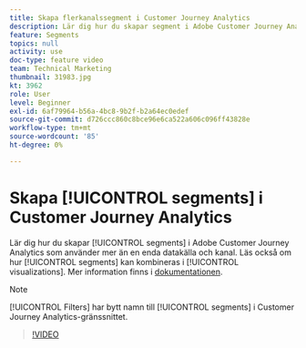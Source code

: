 ```yaml
---
title: Skapa flerkanalssegment i Customer Journey Analytics
description: Lär dig hur du skapar segment i Adobe Customer Journey Analytics som använder mer än en enda datakälla och kanal. Lär dig även hur segment kan kombineras i visualiseringar.
feature: Segments
topics: null
activity: use
doc-type: feature video
team: Technical Marketing
thumbnail: 31983.jpg
kt: 3962
role: User
level: Beginner
exl-id: 6af79964-b56a-4bc8-9b2f-b2a64ec0edef
source-git-commit: d726ccc860c8bce96e6ca522a606c096ff43828e
workflow-type: tm+mt
source-wordcount: '85'
ht-degree: 0%

---
```


# Skapa [!UICONTROL segments] i Customer Journey Analytics

Lär dig hur du skapar [!UICONTROL segments] i Adobe Customer Journey Analytics som använder mer än en enda datakälla och kanal. Läs också om hur [!UICONTROL segments] kan kombineras i [!UICONTROL visualizations]. Mer information finns i [dokumentationen](https://experienceleague.adobe.com/en/docs/analytics-platform/using/cja-components/cja-segments/filters-overview).

>[!NOTE]
>
> [!UICONTROL Filters] har bytt namn till [!UICONTROL segments] i Customer Journey Analytics-gränssnittet.

>[!VIDEO](https://video.tv.adobe.com/v/31983/?quality=12&learn=on)
